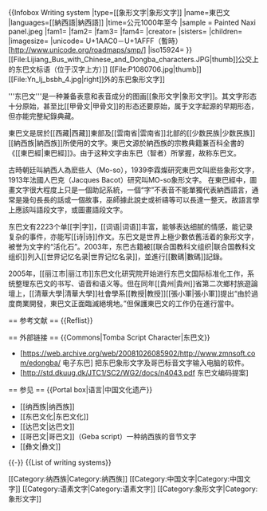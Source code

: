 {{Infobox Writing system
|type=[[象形文字|象形文字]]
|name=東巴文
|languages=[[納西語|納西語]]
|time=公元1000年至今
|sample = Painted Naxi panel.jpeg
|fam1= 
|fam2= 
|fam3= 
|fam4= 
|creator= 
|sisters=
|children= 
|imagesize=
|unicode= U+1AAC0－U+1AFFF（暫時）[http://www.unicode.org/roadmaps/smp/] 
|iso15924= 
}}
[[File:Lijiang_Bus_with_Chinese_and_Dongba_characters.JPG|thumb]]公交上的东巴文标语（位于汉字上方）]]
[[File:P1080706.jpg|thumb]]
[[File:Yn_lj_bsbh_4.jpg|right]]外的东巴象形文字]]

'''东巴文'''是一种兼备表意和表音成分的图画[[象形文字|象形文字]]。其文字形态十分原始，甚至比[[甲骨文|甲骨文]]的形态还要原始，属于文字起源的早期形态，但亦能完整紀錄典藏。

東巴文是居於[[西藏|西藏]]東部及[[雲南省|雲南省]]北部的[[少数民族|少数民族]][[納西族|納西族]]所使用的文字。東巴文源於納西族的宗教典籍兼百科全書的《[[東巴經|東巴經]]》。由于这种文字由东巴（智者）所掌握，故称东巴文。

古時朝廷叫納西人為麽些人（Mo-so），1939李霖燦研究東巴文叫麽些象形文字，1913年法國人巴克（Jacques Bacot）研究叫MO-so象形文字。
在東巴經中，圖畫文字很大程度上只是一個助記系統，一個“字”不表音不能單獨代表納西語言，通常是幾句長長的話或一個故事，巫師據此說史或祈禱等可以長達一整天。故語言學上應該叫語段文字，或圖畫語段文字。

东巴文有2223个单[[字|字]]，[[词语|词语]]丰富，能够表达细腻的情感，能记录复杂的事件，亦能写[[诗|诗]]作文。东巴文是世界上極少數依舊活着的象形文字，被誉为文字的“活化石”。2003年，东巴古籍被[[联合国教科文组织|联合国教科文组织]]列入[[世界记忆名录|世界记忆名录]]，並進行[[數碼|數碼]]記錄。

2005年，[[丽江市|丽江市]]东巴文化研究院开始进行东巴文国际标准化工作，系统整理东巴文的书写、语音和语义等。但在同年[[貴州|貴州]]省第二次鄉村旅遊論壇上，[[清華大學|清華大學]]社會學系[[教授|教授]][[張小軍|張小軍]]提出“由於過度商業開發，東巴文正面臨滅絕境地。”但保護東巴文的工作仍在進行當中。

== 参考文献 ==
{{Reflist}}

== 外部链接 ==
{{Commons|Tomba Script Character|东巴文}}
* [https://web.archive.org/web/20081026085902/http://www.zmnsoft.com/edongba/ 电子东巴] 把东巴象形文字及哥巴标音文字输入电脑的软件。
* [http://std.dkuug.dk/JTC1/SC2/WG2/docs/n4043.pdf 东巴文编码提案]

== 参见 ==
{{Portal box|语言|中国文化遗产}}
* [[纳西族|纳西族]]
* [[东巴文化|东巴文化]]
* [[达巴文|达巴文]]
* [[哥巴文|哥巴文]]（Geba script）一种纳西族的音节文字
* [[彝文|彝文]]

{{-}}
{{List of writing systems}}



[[Category:纳西族|Category:纳西族]]
[[Category:中国文字|Category:中国文字]]
[[Category:语素文字|Category:语素文字]]
[[Category:象形文字|Category:象形文字]]